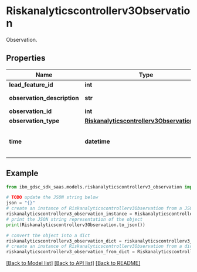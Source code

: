 # Riskanalyticscontrollerv3Observation

Observation.

## Properties

Name | Type | Description | Notes
------------ | ------------- | ------------- | -------------
**lead_feature_id** | **int** | Lead feature id. | [optional] 
**observation_description** | **str** | Observation description. | [optional] 
**observation_id** | **int** | Id. | [optional] 
**observation_type** | [**Riskanalyticscontrollerv3ObservationType**](Riskanalyticscontrollerv3ObservationType.md) |  | [optional] 
**time** | **datetime** | Time - date in format YYYY-MM-DDTHH:mm:ssZ. | [optional] 

## Example

```python
from ibm_gdsc_sdk_saas.models.riskanalyticscontrollerv3_observation import Riskanalyticscontrollerv3Observation

# TODO update the JSON string below
json = "{}"
# create an instance of Riskanalyticscontrollerv3Observation from a JSON string
riskanalyticscontrollerv3_observation_instance = Riskanalyticscontrollerv3Observation.from_json(json)
# print the JSON string representation of the object
print(Riskanalyticscontrollerv3Observation.to_json())

# convert the object into a dict
riskanalyticscontrollerv3_observation_dict = riskanalyticscontrollerv3_observation_instance.to_dict()
# create an instance of Riskanalyticscontrollerv3Observation from a dict
riskanalyticscontrollerv3_observation_from_dict = Riskanalyticscontrollerv3Observation.from_dict(riskanalyticscontrollerv3_observation_dict)
```
[[Back to Model list]](../README.md#documentation-for-models) [[Back to API list]](../README.md#documentation-for-api-endpoints) [[Back to README]](../README.md)


